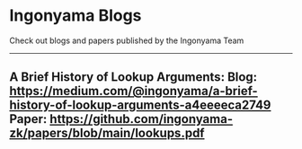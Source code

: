 # Ingonyama Blogs 

Check out blogs and papers published by the Ingonyama Team 

---

**A Brief History of Lookup Arguments:**
**Blog:** https://medium.com/@ingonyama/a-brief-history-of-lookup-arguments-a4eeeeca2749
**Paper:** https://github.com/ingonyama-zk/papers/blob/main/lookups.pdf 
---

